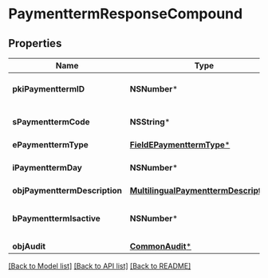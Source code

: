 # PaymenttermResponseCompound

## Properties
Name | Type | Description | Notes
------------ | ------------- | ------------- | -------------
**pkiPaymenttermID** | **NSNumber*** | The unique ID of the Paymentterm | 
**sPaymenttermCode** | **NSString*** | The code of the Paymentterm | 
**ePaymenttermType** | [**FieldEPaymenttermType***](FieldEPaymenttermType.md) |  | 
**iPaymenttermDay** | **NSNumber*** | The day of the Paymentterm | 
**objPaymenttermDescription** | [**MultilingualPaymenttermDescription***](MultilingualPaymenttermDescription.md) |  | 
**bPaymenttermIsactive** | **NSNumber*** | Whether the Paymentterm is active or not | 
**objAudit** | [**CommonAudit***](CommonAudit.md) |  | 

[[Back to Model list]](../README.md#documentation-for-models) [[Back to API list]](../README.md#documentation-for-api-endpoints) [[Back to README]](../README.md)


